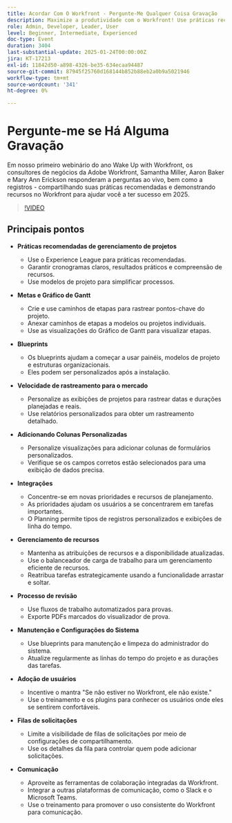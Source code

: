 ```yaml
---
title: Acordar Com O Workfront - Pergunte-Me Qualquer Coisa Gravação
description: Maximize a produtividade com o Workfront! Use práticas recomendadas, marcos, blueprints e integrações. Gerenciar recursos, revisões e configurações do sistema. Incentive a adoção de usuários e simplifique a comunicação.
role: Admin, Developer, Leader, User
level: Beginner, Intermediate, Experienced
doc-type: Event
duration: 3404
last-substantial-update: 2025-01-24T00:00:00Z
jira: KT-17213
exl-id: 11842d50-a898-4326-be35-634ecaa94487
source-git-commit: 87945f25760d168144b852b88eb2a0b9a5021946
workflow-type: tm+mt
source-wordcount: '341'
ht-degree: 0%

---
```


# Pergunte-me se Há Alguma Gravação

Em nosso primeiro webinário do ano Wake Up with Workfront, os consultores de negócios da Adobe Workfront, Samantha Miller, Aaron Baker e Mary Ann Erickson responderam a perguntas ao vivo, bem como a registros - compartilhando suas práticas recomendadas e demonstrando recursos no Workfront para ajudar você a ter sucesso em 2025.

>[!VIDEO](https://video.tv.adobe.com/v/3443085/?learn=on&enablevpops)

## Principais pontos

* **Práticas recomendadas de gerenciamento de projetos**

   * Use o Experience League para práticas recomendadas.
   * Garantir cronogramas claros, resultados práticos e compreensão de recursos.
   * Use modelos de projeto para simplificar processos.

* **Metas e Gráfico de Gantt**

   * Crie e use caminhos de etapas para rastrear pontos-chave do projeto.
   * Anexar caminhos de etapas a modelos ou projetos individuais.
   * Use as visualizações do Gráfico de Gantt para visualizar etapas.

* **Blueprints**

   * Os blueprints ajudam a começar a usar painéis, modelos de projeto e estruturas organizacionais.
   * Eles podem ser personalizados após a instalação.

* **Velocidade de rastreamento para o mercado**

   * Personalize as exibições de projetos para rastrear datas e durações planejadas e reais.
   * Use relatórios personalizados para obter um rastreamento detalhado.

* **Adicionando Colunas Personalizadas**

   * Personalize visualizações para adicionar colunas de formulários personalizados.
   * Verifique se os campos corretos estão selecionados para uma exibição de dados precisa.

* **Integrações**

   * Concentre-se em novas prioridades e recursos de planejamento.
   * As prioridades ajudam os usuários a se concentrarem em tarefas importantes.
   * O Planning permite tipos de registros personalizados e exibições de linha do tempo.

* **Gerenciamento de recursos**

   * Mantenha as atribuições de recursos e a disponibilidade atualizadas.
   * Use o balanceador de carga de trabalho para um gerenciamento eficiente de recursos.
   * Reatribua tarefas estrategicamente usando a funcionalidade arrastar e soltar.

* **Processo de revisão**

   * Use fluxos de trabalho automatizados para provas.
   * Exporte PDFs marcados do visualizador de prova.

* **Manutenção e Configurações do Sistema**

   * Use blueprints para manutenção e limpeza do administrador do sistema.
   * Atualize regularmente as linhas do tempo do projeto e as durações das tarefas.

* **Adoção de usuários**

   * Incentive o mantra &quot;Se não estiver no Workfront, ele não existe.&quot;
   * Use o treinamento e os plugins para conhecer os usuários onde eles se sentirem confortáveis.

* **Filas de solicitações**

   * Limite a visibilidade de filas de solicitações por meio de configurações de compartilhamento.
   * Use os detalhes da fila para controlar quem pode adicionar solicitações.

* **Comunicação**

   * Aproveite as ferramentas de colaboração integradas da Workfront.
   * Integrar a outras plataformas de comunicação, como o Slack e o Microsoft Teams.
   * Use o treinamento para promover o uso consistente do Workfront para comunicação.

